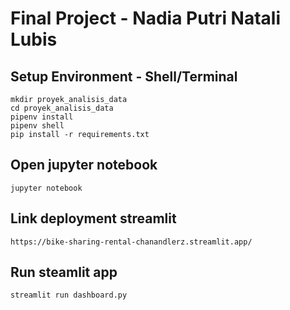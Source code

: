# Final Project - Nadia Putri Natali Lubis


## Setup Environment - Shell/Terminal
```
mkdir proyek_analisis_data
cd proyek_analisis_data
pipenv install
pipenv shell
pip install -r requirements.txt
```

## Open jupyter notebook
```
jupyter notebook
```

## Link deployment streamlit
```
https://bike-sharing-rental-chanandlerz.streamlit.app/
```


## Run steamlit app
```
streamlit run dashboard.py
```
